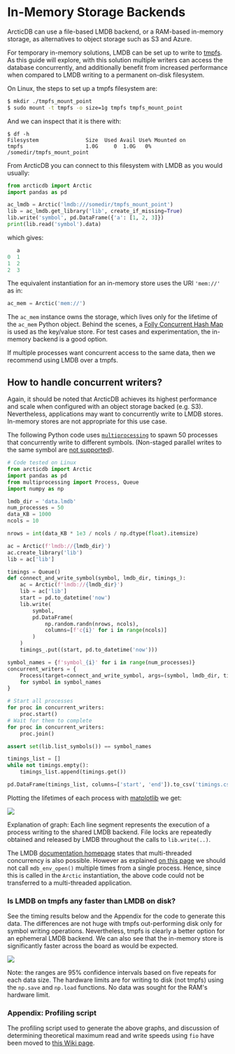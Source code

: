 # In-Memory Storage Backends

ArcticDB can use a file-based LMDB backend, or a RAM-based in-memory storage, as alternatives to object storage such as S3 and Azure.

For temporary in-memory solutions, LMDB can be set up to write to
[tmpfs](https://www.kernel.org/doc/html/latest/filesystems/tmpfs.html). As this guide will explore, with this solution
multiple writers can access the database concurrently, and additionally benefit from increased performance when compared
to LMDB writing to a permanent on-disk filesystem.

On Linux, the steps to set up a tmpfs filesystem are:

```bash
$ mkdir ./tmpfs_mount_point
$ sudo mount -t tmpfs -o size=1g tmpfs tmpfs_mount_point
```

And we can inspect that it is there with:

```
$ df -h
Filesystem               Size  Used Avail Use% Mounted on
tmpfs                    1.0G     0  1.0G   0% /somedir/tmpfs_mount_point
```

From ArcticDB you can connect to this filesystem with LMDB as you would usually:

```py
from arcticdb import Arctic
import pandas as pd

ac_lmdb = Arctic('lmdb:///somedir/tmpfs_mount_point')
lib = ac_lmdb.get_library('lib', create_if_missing=True)
lib.write('symbol', pd.DataFrame({'a': [1, 2, 3]})
print(lib.read('symbol').data)
```

which gives:

```py
   a
0  1
1  2
2  3
```

The equivalent instantiation for an in-memory store uses the URI `'mem://'` as in:

```py
ac_mem = Arctic('mem://')
```

The `ac_mem` instance owns the storage, which lives only for the lifetime of the `ac_mem` Python object. Behind the
scenes, a [Folly Concurrent Hash Map](https://github.com/facebook/folly/blob/main/folly/concurrency/ConcurrentHashMap.h)
is used as the key/value store. For test cases and experimentation, the in-memory backend is a good option.

If multiple processes want concurrent access to the same data, then we recommend using LMDB over a tmpfs.

## How to handle concurrent writers?

Again, it should be noted that ArcticDB achieves its highest performance and scale when configured with an object
storage backed (e.g. S3). Nevertheless, applications may want to concurrently write to LMDB stores. In-memory stores
are not appropriate for this use case.

The following Python code uses [`multiprocessing`](https://docs.python.org/3/library/multiprocessing.html)
to spawn 50 processes that concurrently write to different symbols. (Non-staged parallel writes to the same
symbol are [not supported](/tutorials/parallel_writes/)).

```py
# Code tested on Linux
from arcticdb import Arctic
import pandas as pd
from multiprocessing import Process, Queue
import numpy as np

lmdb_dir = 'data.lmdb'
num_processes = 50
data_KB = 1000
ncols = 10

nrows = int(data_KB * 1e3 / ncols / np.dtype(float).itemsize)

ac = Arctic(f'lmdb://{lmdb_dir}')
ac.create_library('lib')
lib = ac['lib']

timings = Queue()
def connect_and_write_symbol(symbol, lmdb_dir, timings_):
    ac = Arctic(f'lmdb://{lmdb_dir}')
    lib = ac['lib']
    start = pd.to_datetime('now')
    lib.write(
        symbol,
        pd.DataFrame(
            np.random.randn(nrows, ncols),
            columns=[f'c{i}' for i in range(ncols)]
        )
    )
    timings_.put((start, pd.to_datetime('now')))

symbol_names = {f'symbol_{i}' for i in range(num_processes)}
concurrent_writers = {
    Process(target=connect_and_write_symbol, args=(symbol, lmdb_dir, timings))
    for symbol in symbol_names
}

# Start all processes
for proc in concurrent_writers:
    proc.start()
# Wait for them to complete
for proc in concurrent_writers:
    proc.join()

assert set(lib.list_symbols()) == symbol_names

timings_list = []
while not timings.empty():
    timings_list.append(timings.get())

pd.DataFrame(timings_list, columns=['start', 'end']).to_csv('timings.csv')
```

Plotting the lifetimes of each process with [matplotlib](https://matplotlib.org/) we get:

![](/images/LMDBConcurrency.png)

Explanation of graph: Each line segment represents the execution of a process writing to the shared LMDB backend.
File locks are repeatedly obtained and released by LMDB throughout the calls to `lib.write(..)`.

The LMDB [documentation homepage](http://www.lmdb.tech/doc/index.html) states that multi-threaded concurrency is also
possible. However as explained [on this page](http://www.lmdb.tech/doc/starting.html) we should not call
`mdb_env_open()` multiple times from a single process. Hence, since this is called in the `Arctic` instantiation,
the above code could not be transferred to a multi-threaded application.

### Is LMDB on tmpfs any faster than LMDB on disk?

See the timing results below and the Appendix for the code to generate this data. The differences are not huge with
tmpfs out-performing disk only for symbol writing operations. Nevertheless, tmpfs is clearly a better option for an
ephemeral LMDB backend. We can also see that the in-memory store is significantly faster across the board as would
be expected.

![](/images/LMDBtmpfsDiskMemSpeeds.png)

Note: the ranges are 95% confidence intervals based on five repeats for each data size. The hardware limits are for
writing to disk (not tmpfs) using the `np.save` and `np.load` functions. No data was sought for the RAM's hardware
limit.

### Appendix: Profiling script

The profiling script used to generate the above graphs, and discussion of determining theoretical maximum read
and write speeds using `fio` have been moved to
[this Wiki page](https://github.com/man-group/ArcticDB/wiki/Performance-test-code-and-determining-theoretical-maximum-read-write-speeds).